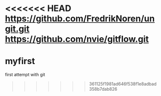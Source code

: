 <<<<<<< HEAD
https://github.com/FredrikNoren/ungit.git
https://github.com/nvie/gitflow.git
=======
# myfirst
first attempt with git
>>>>>>> 361125f1981ad646f538f1e8adbad358b7dab826
